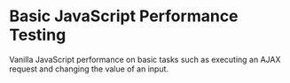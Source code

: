 # Basic JavaScript Performance Testing
Vanilla JavaScript performance on basic tasks such as executing an AJAX request and changing the value of an input.
